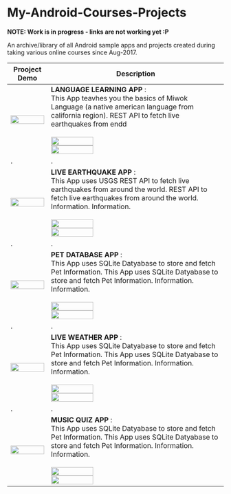 # My-Android-Courses-Projects
**NOTE: Work is in progress - links are not working yet :P**

An archive/library of all Android sample apps and projects created during taking various online courses since Aug-2017.

| Prooject Demo |  Description  |
| ------------- | ------------- |
| <img src="https://user-images.githubusercontent.com/2780145/44610185-c4d86e80-a818-11e8-99f1-0ca07e7b32bf.gif" width="100%"/> | **LANGUAGE LEARNING APP** : <br>This App teavhes you the basics of Miwok Language (a native american language from california region). REST API to fetch live earthquakes from endd <br><br><img src="https://user-images.githubusercontent.com/2780145/44580830-194c0180-a7b9-11e8-9dc8-61d67db4944d.png" width="50%"/><br><img src="https://user-images.githubusercontent.com/2780145/44614282-1f84c100-a83f-11e8-97d2-2e464cd45169.png" width="50%"/> | 
| . | . |
| <img src="https://user-images.githubusercontent.com/2780145/44578925-72646700-a7b2-11e8-8c62-2a456409e031.gif" width="100%"/> | **LIVE EARTHQUAKE APP** : <br>This App uses USGS REST API to fetch live earthquakes from around the world. REST API to fetch live earthquakes from around the world. Information. Information. <br><br><img src="https://user-images.githubusercontent.com/2780145/44580830-194c0180-a7b9-11e8-9dc8-61d67db4944d.png" width="50%"/><br><img src="https://user-images.githubusercontent.com/2780145/44614282-1f84c100-a83f-11e8-97d2-2e464cd45169.png" width="50%"/> | 
| . | . |
| <img src="https://user-images.githubusercontent.com/2780145/44577315-64ace280-a7ae-11e8-8cd8-7c38b252f241.gif" width="100%"/> | **PET DATABASE APP** :<br> This App uses SQLite Datyabase to store and fetch Pet Information. This App uses SQLite Datyabase to store and fetch Pet Information. Information. Information. <br><br><img src="https://user-images.githubusercontent.com/2780145/44580830-194c0180-a7b9-11e8-9dc8-61d67db4944d.png" width="50%"/><br><img src="https://user-images.githubusercontent.com/2780145/44614282-1f84c100-a83f-11e8-97d2-2e464cd45169.png" width="50%"/> | 
| . | . |
| <img src="https://user-images.githubusercontent.com/2780145/44611892-be022980-a821-11e8-967e-30297bf3918b.gif" width="100%"/> | **LIVE WEATHER APP** :<br> This App uses SQLite Datyabase to store and fetch Pet Information. This App uses SQLite Datyabase to store and fetch Pet Information. Information. Information. <br><br><img src="https://user-images.githubusercontent.com/2780145/44580830-194c0180-a7b9-11e8-9dc8-61d67db4944d.png" width="50%"/><br><img src="https://user-images.githubusercontent.com/2780145/44614282-1f84c100-a83f-11e8-97d2-2e464cd45169.png" width="50%"/> | 
| . | . |
| <img src="https://user-images.githubusercontent.com/2780145/44614024-fb26e580-a83a-11e8-8df7-1580da522b44.gif" width="100%"/> | **MUSIC QUIZ APP** :<br> This App uses SQLite Datyabase to store and fetch Pet Information. This App uses SQLite Datyabase to store and fetch Pet Information. Information. Information. <br><br><img src="https://user-images.githubusercontent.com/2780145/44580830-194c0180-a7b9-11e8-9dc8-61d67db4944d.png" width="50%"/><br><img src="https://user-images.githubusercontent.com/2780145/44614282-1f84c100-a83f-11e8-97d2-2e464cd45169.png" width="50%"/> | 
